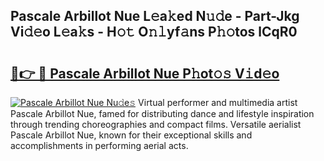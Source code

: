 ## Pascale Arbillot Nue L𝚎a𝚔ed N𝚞𝚍e - Part-Jkg Vi𝚍𝚎o L𝚎a𝚔s - H𝚘𝚝 O𝚗𝚕yf𝚊ns P𝚑𝚘tos lCqR0

# <h2><a href="http://kfbjifw.oniu.top/?m=Pascale+Arbillot+Nue">🔗👉 🔴 Pascale Arbillot Nue P𝚑ot𝚘𝚜 V𝚒d𝚎o</a></h2>

[![Pascale Arbillot Nue Nu𝚍e𝚜](https://i.imgur.com/0qMVB7G.gif)](http://kfbjifw.oniu.top/?m=Pascale+Arbillot+Nue)
Virtual performer and multimedia artist Pascale Arbillot Nue, famed for distributing dance and lifestyle inspiration through trending choreographies and compact films. Versatile aerialist Pascale Arbillot Nue, known for their exceptional skills and accomplishments in performing aerial acts.  
